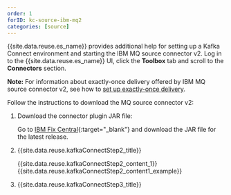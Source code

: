 ```yaml
---
order: 1
forID: kc-source-ibm-mq2
categories: [source]
---
```


{{site.data.reuse.es_name}} provides additional help for setting up a Kafka Connect environment and starting the IBM MQ source connector v2. Log in to the {{site.data.reuse.es_name}} UI, click the **Toolbox** tab and scroll to the **Connectors** section.

**Note:** For information about exactly-once delivery offered by IBM MQ source connector v2, see how to [set up exactly-once delivery](../../es/connecting/mq/source/#exactly-once-message-delivery-semantics-in-ibm-mq-source-connector-v2).

Follow the instructions to download the MQ source connector v2:

1. Download the connector plugin JAR file:

    Go to [IBM Fix Central](https://ibm.biz/ea-fix-central){:target="_blank"} and download the JAR file for the latest release.

2. {{site.data.reuse.kafkaConnectStep2_title}}

    {{site.data.reuse.kafkaConnectStep2_content_1}}
    {{site.data.reuse.kafkaConnectStep2_content1_example}}

3. {{site.data.reuse.kafkaConnectStep3_title}}
